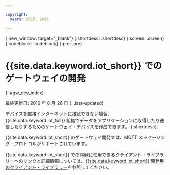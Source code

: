 ```yaml
---

copyright:
  years: 2015, 2016

---
```


{:new_window: target="_blank"}
{:shortdesc: .shortdesc}
{:screen: .screen}
{:codeblock: .codeblock}
{:pre: .pre}

# {{site.data.keyword.iot_short}} でのゲートウェイの開発
{: #gw_dev_index}

最終更新日: 2016 年 8 月 26 日
{: .last-updated}

デバイスを直接インターネットに接続できない場合、{{site.data.keyword.iot_full}} 組織でデータをアプリケーションに取得したり送信したりするためのゲートウェイ・デバイスを作成できます。
{:shortdesc}

{{site.data.keyword.iot_short}} のゲートウェイ開発では、MQTT メッセージング・プロトコルがサポートされています。

{{site.data.keyword.iot_short}} での開発に使用できるクライアント・ライブラリーへのリンクと詳細情報については、[{{site.data.keyword.iot_short}} 開発用のクライアント・ライブラリー](../iot_platform_client_lib.html)を参照してください。
